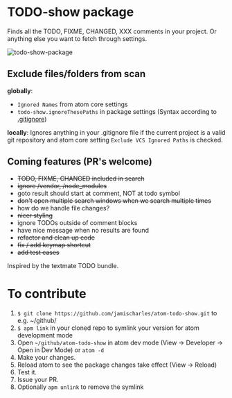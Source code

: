 # TODO-show package

Finds all the TODO, FIXME, CHANGED, XXX comments in your project. Or anything else you want to fetch through settings.

![todo-show-package](https://raw.github.com/jamischarles/atom-todo-show/master/screenshots/preview.png)

## Exclude files/folders from scan
__globally__:
- `Ignored Names` from atom core settings
- `todo-show.ignoreThesePaths` in package settings (Syntax according to [.gitignore](http://git-scm.com/docs/gitignore))

__locally__: Ignores anything in your .gitignore file if the current project is a valid git repository and atom core setting `Exclude VCS Ignored Paths` is checked.

## Coming features (PR's welcome)
- ~~TODO, FIXME, CHANGED included in search~~
- ~~ignore /vendor, /node_modules~~
- goto result should start at comment, NOT at todo symbol
- ~~don't open multiple search windows when we search multiple times~~
- how do we handle file changes?
- ~~nicer styling~~
- ignore TODOs outside of comment blocks
- have nice message when no results are found
- ~~refactor and clean up code~~
- ~~fix / add keymap shortcut~~
- ~~add test cases~~

Inspired by the textmate TODO bundle.

# To contribute
1. `$ git clone https://github.com/jamischarles/atom-todo-show.git` to e.g. ~/github/
2. `$ apm link` in your cloned repo to symlink your version for atom development mode
3. Open `~/github/atom-todo-show` in atom dev mode (View -> Developer -> Open in Dev Mode) or `atom -d`
4. Make your changes.
5. Reload atom to see the package changes take effect (View -> Reload)
6. Test it.
7. Issue your PR.
8. Optionally `apm unlink` to remove the symlink
